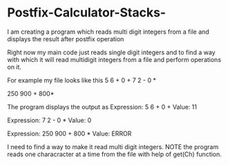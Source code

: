 # Postfix-Calculator-Stacks-
I am creating a program which reads multi digit integers from a file and displays the result after postfix operation

Right now my main code just reads single digit integers and to find a way with which it will read multidigit integers from a file and perform 
operations on it.

For example my file looks like this 
5 6 + 0 +
7 2 - 0 *

250 900 + 800*


The program displays the output as
Expression: 5 6 + 0 +
Value: 11

Expression: 7 2 - 0 *
Value: 0

Expression: 250 900 + 800 * 
Value: ERROR

I need to find a way to make it read multi digit integers. NOTE the program reads one characracter at a time from the file with help of get(Ch) function. 




